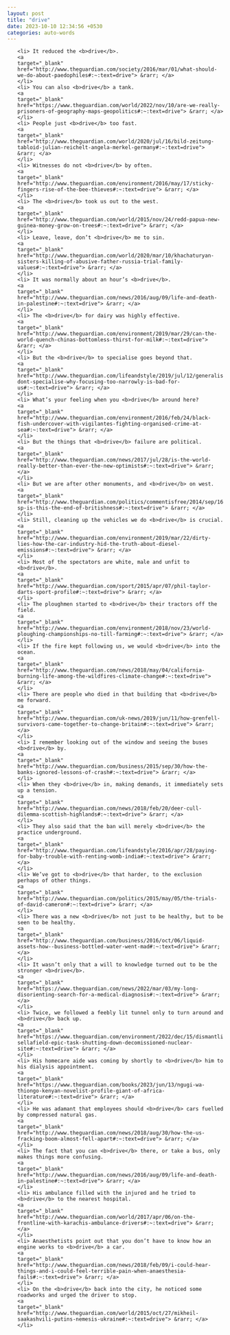 ```yaml
---
layout: post
title: "drive"
date: 2023-10-10 12:34:56 +0530
categories: auto-words
---
```

<ol>

    <li> It reduced the <b>drive</b>.
    <a 
    target="_blank" 
    href="http://www.theguardian.com/society/2016/mar/01/what-should-we-do-about-paedophiles#:~:text=drive"> &rarr; </a>
    </li>
    <li> You can also <b>drive</b> a tank.
    <a 
    target="_blank" 
    href="https://www.theguardian.com/world/2022/nov/10/are-we-really-prisoners-of-geography-maps-geopolitics#:~:text=drive"> &rarr; </a>
    </li>
    <li> People just <b>drive</b> too fast.
    <a 
    target="_blank" 
    href="http://www.theguardian.com/world/2020/jul/16/bild-zeitung-tabloid-julian-reichelt-angela-merkel-germany#:~:text=drive"> &rarr; </a>
    </li>
    <li> Witnesses do not <b>drive</b> by often.
    <a 
    target="_blank" 
    href="http://www.theguardian.com/environment/2016/may/17/sticky-fingers-rise-of-the-bee-thieves#:~:text=drive"> &rarr; </a>
    </li>
    <li> The <b>drive</b> took us out to the west.
    <a 
    target="_blank" 
    href="http://www.theguardian.com/world/2015/nov/24/redd-papua-new-guinea-money-grow-on-trees#:~:text=drive"> &rarr; </a>
    </li>
    <li> Leave, leave, don’t <b>drive</b> me to sin.
    <a 
    target="_blank" 
    href="http://www.theguardian.com/world/2020/mar/10/khachaturyan-sisters-killing-of-abusive-father-russia-trial-family-values#:~:text=drive"> &rarr; </a>
    </li>
    <li> It was normally about an hour’s <b>drive</b>.
    <a 
    target="_blank" 
    href="http://www.theguardian.com/news/2016/aug/09/life-and-death-in-palestine#:~:text=drive"> &rarr; </a>
    </li>
    <li> The <b>drive</b> for dairy was highly effective.
    <a 
    target="_blank" 
    href="http://www.theguardian.com/environment/2019/mar/29/can-the-world-quench-chinas-bottomless-thirst-for-milk#:~:text=drive"> &rarr; </a>
    </li>
    <li> But the <b>drive</b> to specialise goes beyond that.
    <a 
    target="_blank" 
    href="http://www.theguardian.com/lifeandstyle/2019/jul/12/generalise-dont-specialise-why-focusing-too-narrowly-is-bad-for-us#:~:text=drive"> &rarr; </a>
    </li>
    <li> What’s your feeling when you <b>drive</b> around here?
    <a 
    target="_blank" 
    href="http://www.theguardian.com/environment/2016/feb/24/black-fish-undercover-with-vigilantes-fighting-organised-crime-at-sea#:~:text=drive"> &rarr; </a>
    </li>
    <li> But the things that <b>drive</b> failure are political.
    <a 
    target="_blank" 
    href="http://www.theguardian.com/news/2017/jul/28/is-the-world-really-better-than-ever-the-new-optimists#:~:text=drive"> &rarr; </a>
    </li>
    <li> But we are after other monuments, and <b>drive</b> on west.
    <a 
    target="_blank" 
    href="http://www.theguardian.com/politics/commentisfree/2014/sep/16/-sp-is-this-the-end-of-britishness#:~:text=drive"> &rarr; </a>
    </li>
    <li> Still, cleaning up the vehicles we do <b>drive</b> is crucial.
    <a 
    target="_blank" 
    href="http://www.theguardian.com/environment/2019/mar/22/dirty-lies-how-the-car-industry-hid-the-truth-about-diesel-emissions#:~:text=drive"> &rarr; </a>
    </li>
    <li> Most of the spectators are white, male and unfit to <b>drive</b>.
    <a 
    target="_blank" 
    href="http://www.theguardian.com/sport/2015/apr/07/phil-taylor-darts-sport-profile#:~:text=drive"> &rarr; </a>
    </li>
    <li> The ploughmen started to <b>drive</b> their tractors off the field.
    <a 
    target="_blank" 
    href="http://www.theguardian.com/environment/2018/nov/23/world-ploughing-championships-no-till-farming#:~:text=drive"> &rarr; </a>
    </li>
    <li> If the fire kept following us, we would <b>drive</b> into the ocean.
    <a 
    target="_blank" 
    href="http://www.theguardian.com/news/2018/may/04/california-burning-life-among-the-wildfires-climate-change#:~:text=drive"> &rarr; </a>
    </li>
    <li> There are people who died in that building that <b>drive</b> me forward.
    <a 
    target="_blank" 
    href="http://www.theguardian.com/uk-news/2019/jun/11/how-grenfell-survivors-came-together-to-change-britain#:~:text=drive"> &rarr; </a>
    </li>
    <li> I remember looking out of the window and seeing the buses <b>drive</b> by.
    <a 
    target="_blank" 
    href="http://www.theguardian.com/business/2015/sep/30/how-the-banks-ignored-lessons-of-crash#:~:text=drive"> &rarr; </a>
    </li>
    <li> When they <b>drive</b> in, making demands, it immediately sets up a tension.
    <a 
    target="_blank" 
    href="http://www.theguardian.com/news/2018/feb/20/deer-cull-dilemma-scottish-highlands#:~:text=drive"> &rarr; </a>
    </li>
    <li> They also said that the ban will merely <b>drive</b> the practice underground.
    <a 
    target="_blank" 
    href="http://www.theguardian.com/lifeandstyle/2016/apr/28/paying-for-baby-trouble-with-renting-womb-india#:~:text=drive"> &rarr; </a>
    </li>
    <li> We’ve got to <b>drive</b> that harder, to the exclusion perhaps of other things.
    <a 
    target="_blank" 
    href="http://www.theguardian.com/politics/2015/may/05/the-trials-of-david-cameron#:~:text=drive"> &rarr; </a>
    </li>
    <li> There was a new <b>drive</b> not just to be healthy, but to be seen to be healthy.
    <a 
    target="_blank" 
    href="http://www.theguardian.com/business/2016/oct/06/liquid-assets-how--business-bottled-water-went-mad#:~:text=drive"> &rarr; </a>
    </li>
    <li> It wasn’t only that a will to knowledge turned out to be the stronger <b>drive</b>.
    <a 
    target="_blank" 
    href="https://www.theguardian.com/news/2022/mar/03/my-long-disorienting-search-for-a-medical-diagnosis#:~:text=drive"> &rarr; </a>
    </li>
    <li> Twice, we followed a feebly lit tunnel only to turn around and <b>drive</b> back up.
    <a 
    target="_blank" 
    href="https://www.theguardian.com/environment/2022/dec/15/dismantling-sellafield-epic-task-shutting-down-decomissioned-nuclear-site#:~:text=drive"> &rarr; </a>
    </li>
    <li> His homecare aide was coming by shortly to <b>drive</b> him to his dialysis appointment.
    <a 
    target="_blank" 
    href="https://www.theguardian.com/books/2023/jun/13/ngugi-wa-thiongo-kenyan-novelist-profile-giant-of-africa-literature#:~:text=drive"> &rarr; </a>
    </li>
    <li> He was adamant that employees should <b>drive</b> cars fuelled by compressed natural gas.
    <a 
    target="_blank" 
    href="http://www.theguardian.com/news/2018/aug/30/how-the-us-fracking-boom-almost-fell-apart#:~:text=drive"> &rarr; </a>
    </li>
    <li> The fact that you can <b>drive</b> there, or take a bus, only makes things more confusing.
    <a 
    target="_blank" 
    href="http://www.theguardian.com/news/2016/aug/09/life-and-death-in-palestine#:~:text=drive"> &rarr; </a>
    </li>
    <li> His ambulance filled with the injured and he tried to <b>drive</b> to the nearest hospital.
    <a 
    target="_blank" 
    href="http://www.theguardian.com/world/2017/apr/06/on-the-frontline-with-karachis-ambulance-drivers#:~:text=drive"> &rarr; </a>
    </li>
    <li> Anaesthetists point out that you don’t have to know how an engine works to <b>drive</b> a car.
    <a 
    target="_blank" 
    href="http://www.theguardian.com/news/2018/feb/09/i-could-hear-things-and-i-could-feel-terrible-pain-when-anaesthesia-fails#:~:text=drive"> &rarr; </a>
    </li>
    <li> On the <b>drive</b> back into the city, he noticed some roadworks and urged the driver to stop.
    <a 
    target="_blank" 
    href="http://www.theguardian.com/world/2015/oct/27/mikheil-saakashvili-putins-nemesis-ukraine#:~:text=drive"> &rarr; </a>
    </li>